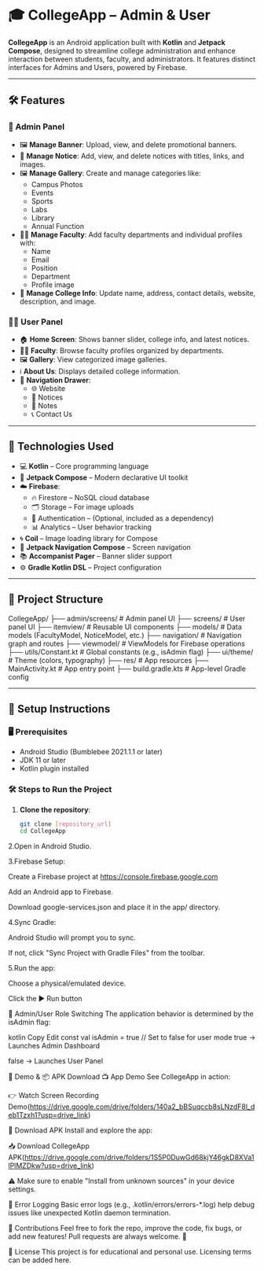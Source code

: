# 🎓 CollegeApp – Admin & User

**CollegeApp** is an Android application built with **Kotlin** and **Jetpack Compose**, designed to streamline college administration and enhance interaction between students, faculty, and administrators. It features distinct interfaces for Admins and Users, powered by Firebase.

---

## 🛠️ Features

### 🔐 Admin Panel
- 🖼️ **Manage Banner**: Upload, view, and delete promotional banners.
- 📢 **Manage Notice**: Add, view, and delete notices with titles, links, and images.
- 🖼️ **Manage Gallery**: Create and manage categories like:
  - Campus Photos
  - Events
  - Sports
  - Labs
  - Library
  - Annual Function
- 👨‍🏫 **Manage Faculty**: Add faculty departments and individual profiles with:
  - Name
  - Email
  - Position
  - Department
  - Profile image
- 🏫 **Manage College Info**: Update name, address, contact details, website, description, and image.

### 👨‍🎓 User Panel
- 🏠 **Home Screen**: Shows banner slider, college info, and latest notices.
- 👩‍🏫 **Faculty**: Browse faculty profiles organized by departments.
- 🖼️ **Gallery**: View categorized image galleries.
- ℹ️ **About Us**: Displays detailed college information.
- 📂 **Navigation Drawer**:
  - 🌐 Website
  - 📄 Notices
  - 📘 Notes
  - 📞 Contact Us

---

## 🔧 Technologies Used

- 💻 **Kotlin** – Core programming language
- 🧩 **Jetpack Compose** – Modern declarative UI toolkit
- ☁️ **Firebase**:
  - 🔥 Firestore – NoSQL cloud database
  - 🗂️ Storage – For image uploads
  - 🔐 Authentication – (Optional, included as a dependency)
  - 📊 Analytics – User behavior tracking
- 🌀 **Coil** – Image loading library for Compose
- 🧭 **Jetpack Navigation Compose** – Screen navigation
- 📚 **Accompanist Pager** – Banner slider support
- ⚙️ **Gradle Kotlin DSL** – Project configuration

---

## 📂 Project Structure

CollegeApp/
├── admin/screens/ # Admin panel UI
├── screens/ # User panel UI
├── itemview/ # Reusable UI components
├── models/ # Data models (FacultyModel, NoticeModel, etc.)
├── navigation/ # Navigation graph and routes
├── viewmodel/ # ViewModels for Firebase operations
├── utils/Constant.kt # Global constants (e.g., isAdmin flag)
├── ui/theme/ # Theme (colors, typography)
├── res/ # App resources
├── MainActivity.kt # App entry point
├── build.gradle.kts # App-level Gradle config


---

## 🚀 Setup Instructions

### 🖥️ Prerequisites
- Android Studio (Bumblebee 2021.1.1 or later)
- JDK 11 or later
- Kotlin plugin installed

### 🛠️ Steps to Run the Project

1. **Clone the repository**:
   ```bash
   git clone [repository_url]
   cd CollegeApp

2.Open in Android Studio.

3.Firebase Setup:

Create a Firebase project at https://console.firebase.google.com

Add an Android app to Firebase.

Download google-services.json and place it in the app/ directory.

4.Sync Gradle:

Android Studio will prompt you to sync.

If not, click "Sync Project with Gradle Files" from the toolbar.

5.Run the app:

Choose a physical/emulated device.

Click the ▶️ Run button

👥 Admin/User Role Switching
The application behavior is determined by the isAdmin flag:

kotlin
Copy
Edit
const val isAdmin = true // Set to false for user mode
true → Launches Admin Dashboard

false → Launches User Panel

🎥 Demo & 📦 APK Download
📺 App Demo
See CollegeApp in action:

👉 Watch Screen Recording Demo(https://drive.google.com/drive/folders/140a2_bBSuqccb8sLNzdF8l_deb1Tzxh1?usp=drive_link)

📲 Download APK
Install and explore the app:

📥 Download CollegeApp APK(https://drive.google.com/drive/folders/1S5P0DuwGd68kjY46gkD8XVa1lPlMZDkw?usp=drive_link)

⚠️ Make sure to enable "Install from unknown sources" in your device settings.

🐞 Error Logging
Basic error logs (e.g., .kotlin/errors/errors-*.log) help debug issues like unexpected Kotlin daemon termination.

💬 Contributions
Feel free to fork the repo, improve the code, fix bugs, or add new features!
Pull requests are always welcome. 🙌

📄 License
This project is for educational and personal use. Licensing terms can be added here.

